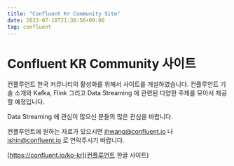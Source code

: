 ```yaml
---
title: "Confluent Kr Community Site"
date: 2023-07-10T21:38:56+09:00
tag: confluent
---
```


# Confluent KR Community 사이트

컨플루언트 한국 커뮤니티의 활성화를 위해서 사이트를 개설하였습니다.
컨플루언트 기술 소개와 Kafka, Flink 그리고 Data Streaming 에 관련된 다양한 주제를 모아서 제공할 예정입니다.

Data Streaming 에 관심이 많으신 분들의 많은 관심을 바랍니다.

컨플루언트에 원하는 자료가 있으시면 jhwang@confluent.io 나 jshin@confluent.io 로 연락주시기 바랍니다.


[https://confluent.io/ko-kr](컨플루언트 한글 사이트)
